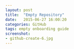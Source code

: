 ```yaml
---
layout: post
title:  "Empty Repository"
date:   2015-06-27 16:00:20
categories: GitHub
tags: empty onboarding guide
screenshot: 
- github-create-6.jpg
---
```

